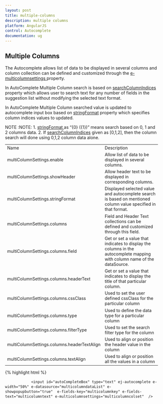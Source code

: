 ```yaml
---
layout: post
title: multiple-columns
description: multiple columns
platform: AngularJS
control: Autocomplete
documentation: ug
---
```


## Multiple Columns

The Autocomplete allows list of data to be displayed in several columns and column collection can be defined and customized through the [e-multicolumnsettings ](http://help.syncfusion.com/api/js/ejautocomplete)property.

In AutoComplete Multiple Column search is based on [searchColumnIndices](https://help.syncfusion.com/api/js/ejautocomplete#members:multicolumnsettings-searchColumnIndices) property which allows user to search text for any number of fields in the suggestion list without modifying the selected text format.

In AutoComplete Multiple Column searched value is updated to autocomplete input box based on [stringFormat](https://help.syncfusion.com/api/js/ejautocomplete#members:multiColumnSettings-stringFormat) property which specifies column indices values to  updated.

NOTE :NOTE: 1. [stringFormat ](http://help.syncfusion.com/api/js/ejautocomplete)as “{0} ({1})” means search based on 0, 1 and 2 columns data.
            2. If [searchColumnIndices](https://help.syncfusion.com/api/js/ejautocomplete#members:multicolumnsettings-searchColumnIndices) given as [0,1,2], then the column search will done using 0,1,2 column data alone.

<table>
<tr>
<td>
Name</td><td>
Description</td></tr>
<tr>
<td>
multiColumnSettings.enable</td><td>
Allow list of data to be displayed in several columns.</td></tr>
<tr>
<td>
multiColumnSettings.showHeader</td><td>
Allow header text to be displayed in corresponding columns.</td></tr>
<tr>
<td>
multiColumnSettings.stringFormat</td><td>
Displayed selected value and autocomplete search is based on mentioned column value specified in that format.</td></tr>
<tr>
<td>
multiColumnSettings.columns</td><td>
Field and Header Text collections can be defined and customized through this field.</td></tr>
<tr>
<td>
multiColumnSettings.columns.field</td><td>
Get or set a value that indicates to display the columns in the autocomplete mapping with column name of the dataSource.</td></tr>
<tr>
<td>
multiColumnSettings.columns.headerText</td><td>
Get or set a value that indicates to display the title of that particular column.</td></tr>
<tr>
<td>
multiColumnSettings.columns.cssClass</td><td>
Used to set the user defined cssClass for the particular column</td></tr>
<tr>
<td>
multiColumnSettings.columns.type</td><td>
Used to define the data type for a particular column </td></tr>
<tr>
<td>
multiColumnSettings.columns.filterType</td><td>
Used to set the search filter type for the column</td></tr>
<tr>
<td>
multiColumnSettings.columns.headerTextAlign</td><td>
Used to align or position the header value in the column</td></tr>
<tr>
<td>
multiColumnSettings.columns.textAlign</td><td>
Used to align or position all the values in a column</td></tr>
</table>




{% highlight html %}



                <input id="autoCompleteBox" type="text" ej-autocomplete e-width="50%" e-datasource="multicolumndataList" e-showpopupbutton="true"  e-fields-key="multicolumnkey" e-fields-text="multicolumntext" e-multicolumnsettings="multicolumncolset"  />


<script type="text/javascript">
    angular.module('syncApp', ['ejangular'])
             .controller('AutoCompleteCtrl', function ($scope) {  
       $scope.multicolumndataList = [{ "EmployeeID": 1, "FirstName": "Nancy", "City": "Seattle" },
            { "EmployeeID": 2, "FirstName": "Andrew", "City": "Tacoma" },
            { "EmployeeID": 3, "FirstName": "Janet", "City": "Kirkland" },
            { "EmployeeID": 4, "FirstName": "Margaret", "City": "Redmond" },
            { "EmployeeID": 5, "FirstName": "Steven", "City": "London" },
            { "EmployeeID": 6, "FirstName": "Michael", "City": "London" },
            { "EmployeeID": 7, "FirstName": "Robert", "City": "London" },
            { "EmployeeID": 8, "FirstName": "Laura", "City": "Seattle" },
            { "EmployeeID": 9, "FirstName": "Anne", "City": "London" },
            { "EmployeeID": 10, "FirstName": "Laura", "City": "Seattle" },
            { "EmployeeID": 11, "FirstName": "Janet", "City": "Kirkland" },
            { "EmployeeID": 12, "FirstName": "Michael", "City": "London" },
            { "EmployeeID": 13, "FirstName": "Steven", "City": "London" },
            { "EmployeeID": 14, "FirstName": "Andrew", "City": "Tacoma" },
            { "EmployeeID": 15, "FirstName": "Robert", "City": "London" },
            { "EmployeeID": 16, "FirstName": "Margaret", "City": "Redmond" },
            { "EmployeeID": 17, "FirstName": "Steven", "City": "London" },
            { "EmployeeID": 18, "FirstName": "Michael", "City": "London" },
            { "EmployeeID": 19, "FirstName": "Robert", "City": "London" },
            { "EmployeeID": 20, "FirstName": "Laura", "City": "Seattle" },
            { "EmployeeID": 21, "FirstName": "Anne", "City": "London" },
            { "EmployeeID": 22, "FirstName": "Margaret", "City": "London" },
            { "EmployeeID": 23, "FirstName": "Andrew", "City": "Tacoma" },
            { "EmployeeID": 24, "FirstName": "Janet", "City": "Kirkland" },
            { "EmployeeID": 25, "FirstName": "Margaret", "City": "Redmond" },
            { "EmployeeID": 26, "FirstName": "Steven", "City": "London" },
            { "EmployeeID": 27, "FirstName": "Michael", "City": "London" },
            { "EmployeeID": 28, "FirstName": "Robert", "City": "London" },
            { "EmployeeID": 29, "FirstName": "Laura", "City": "Seattle" },
            { "EmployeeID": 30, "FirstName": "Anne", "City": "London" },
            { "EmployeeID": 31, "FirstName": "Margaret", "City": "Redmond" },
            { "EmployeeID": 32, "FirstName": "Steven", "City": "London" }];
$scope.multicolumnkey="EmployeeID";
$scope.multicolumntext="City";
$scope.multicolumncolset = {
        stringFormat: "{0}  ({1})",
        searchColumnIndices:[0,1,2],
enable:true,
showHeader: true,
columns: [
{
                    field: "FirstName",
                    headerText: "FirstName"
                },
                {
                    field: "EmployeeID",
                    headerText: "EmployeeID"
                },
                {
                    field: "City",
                    headerText: "City"
                }
]}
});



{% endhighlight %}



Run the above code to render the following output. 

![](multiple-columns_images\multiple-columns_img1.png)



